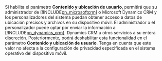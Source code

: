 Si habilita el parámetro **Contenido y ubicación de usuario**, permitirá que su administrador de [!INCLUDE[pn_microsoftcrm](pn-microsoftcrm.md)] o Microsoft Dynamics CRM y los personalizadores del sistema puedan obtener acceso a datos de ubicación precisos y archivos en su dispositivo móvil. El administrador o el personalizador puede optar por enviar la información a [!INCLUDE[pn_dynamics_crm](pn-dynamics-crm.md)], Dynamics CRM u otros servicios a su entera discreción. Posteriormente, podrá deshabilitar esta funcionalidad en el parámetro **Contenido y ubicación de usuario**. Tenga en cuenta que este valor no afecta a la configuración de privacidad especificada en el sistema operativo del dispositivo móvil.